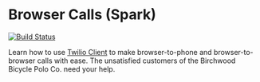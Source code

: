 # Browser Calls (Spark)
[![Build
Status](https://travis-ci.org/TwilioDevEd/browser-calls-spark.svg?branch=master)](https://travis-ci.org/TwilioDevEd/browser-calls-spark)

Learn how to use [Twilio Client](https://www.twilio.com/client) to make browser-to-phone and browser-to-browser calls with ease. The unsatisfied customers of the Birchwood Bicycle Polo Co. need your help.

